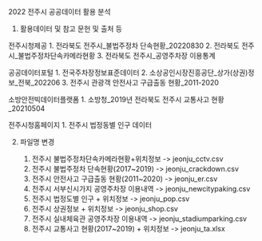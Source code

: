 2022 전주시 공공데이터 활용 분석

1. 활용데이터 및 참고 문헌 및 출처 등

  전주시청제공
    1. 전라북도 전주시_불법주정차 단속현황_20220830
    2. 전라북도 전주시_불법주정차단속카메라현황
    3. 전라북도 전주시_공영주차장 이용통계

  공공데이터포털
    1. 전국주차장정보표준데이터
    2. 소상공인시장진흥공단_상가(상권)정보_전북_202206
    3. 전주시 관광객 안전사고 구급출동 현황_2011-2020

  소방안전빅데이터플랫폼
    1. 소방청_2019년 전라북도 전주시 교통사고 현황_20210504

  전주시청홈페이지
    1. 전주시 법정동별 인구 데이터

2. 파일명 변경

    1. 전주시 불법주정차단속카메라현황+위치정보 -> jeonju_cctv.csv
    2. 전주시 불법주정차 단속현황(2017~2019) -> jeonju_crackdown.csv	
    3. 전주시 안전사고 구급출동 현황(2011~2020) -> jeonju_er.csv
    4. 전주시 서부신시가지 공영주차장 이용내역 -> jeonju_newcitypaking.csv
    5. 전주시 법정도별 인구 + 위치정보 -> jeonju_pop.csv	
    6. 전주시 상권정보 + 위치정보 -> jeonju_shop.csv
    7. 전주시 실내체육관 공영주차장 이용내역 -> jeonju_stadiumparking.csv
    8. 전주시 교통사고 현황(2017~2019) + 위치정보 -> jeonju_ta.xlsx
